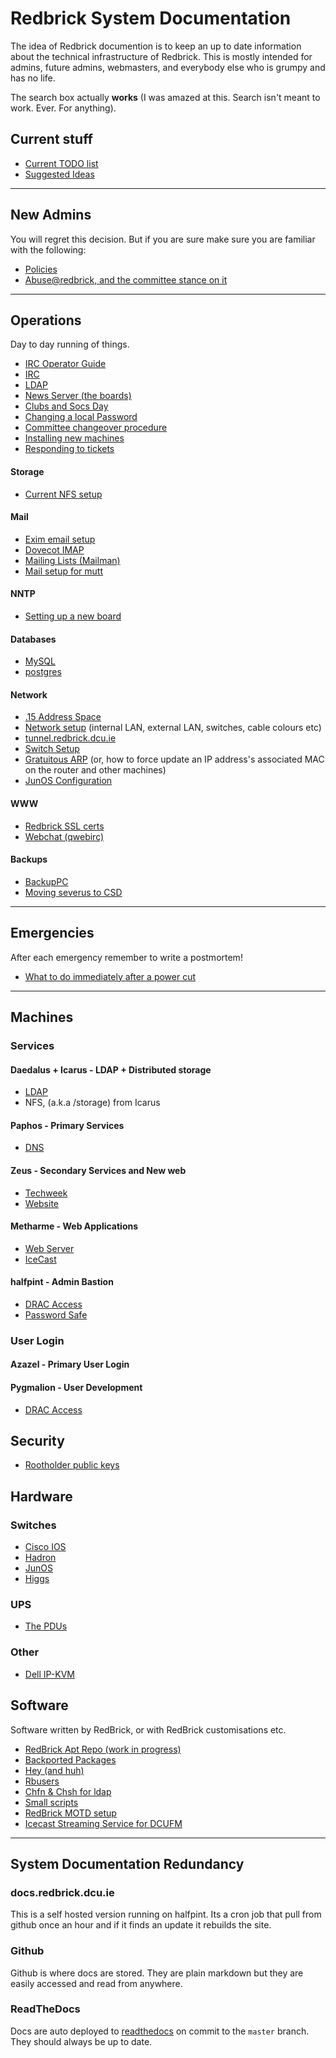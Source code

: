 # Redbrick System Documentation

The idea of Redbrick documention is to keep an up to date information about the
technical infrastructure of Redbrick. This is mostly intended for admins, future
admins, webmasters, and everybody else who is grumpy and has no life.

The search box actually **works** (I was amazed at this. Search isn't meant to
work. Ever. For anything).

## Current stuff

- [Current TODO list](/plans/TODO-2017)
- [Suggested Ideas](/plans/project-ideas)

---

## New Admins

You will regret this decision. But if you are sure make sure you are familiar
with the following:

- [Policies](/procedures/policies)
- [Abuse@redbrick, and the committee stance on it](/procedures/abuse)

---

## Operations

Day to day running of things.

- [IRC Operator Guide](/procedures/irc_operator)
- [IRC](/services/irc)
- [LDAP](/services/ldap)
- [News Server (the boards)](/services/news)
- [Clubs and Socs Day](/procedures/rrs)
- [Changing a local Password](/procedures/passwd)
- [Committee changeover procedure](/procedures/committeechangeover)
- [Installing new machines](/procedures/newinstalls)
- [Responding to tickets](/procedures/ticketing)

#### Storage

- [Current NFS setup](/services/nfs)

#### Mail

- [Exim email setup](/services/exim)
- [Dovecot IMAP](/services/dovecot)
- [Mailing Lists (Mailman)](/services/mailman)
- [Mail setup for mutt](/procedures/mail_setup)

#### NNTP

- [Setting up a new board](/procedures/newboard)

#### Databases

- [MySQL](/services/mysql)
- [postgres](/services/postgres)

#### Network

- [.15 Address Space](/network/mainaddressspace)
- [Network setup](/network/networksetup) (internal LAN, external LAN, switches,
  cable colours etc)
- [tunnel.redbrick.dcu.ie](/services/tunnel.redbrick.dcu.ie)
- [Switch Setup](/procedures/switch)
- [Gratuitous ARP](/procedures/gratuitousarp) (or, how to force update an IP
  address's associated MAC on the router and other machines)
- [JunOS Configuration](/network/junos)

#### WWW

- [Redbrick SSL certs](/procedures/ssl)
- [Webchat (qwebirc)](/web/webchat)

#### Backups

- [BackupPC](/services/backuppc)
- [Moving severus to CSD](/procedures/severuscolocation)

---

## Emergencies

After each emergency remember to write a postmortem!

- [What to do immediately after a power cut](/procedures/post_powercut)

---

## Machines

### Services

#### Daedalus + Icarus - LDAP + Distributed storage

- [LDAP](/services/ldap)
- NFS, (a.k.a /storage) from Icarus

#### Paphos - Primary Services

- [DNS](/services/bind9)

#### Zeus - Secondary Services and New web

- [Techweek](/web/techweek)
- [Website](/web/website)

#### Metharme - Web Applications

- [Web Server](/web/apache)
- [IceCast](/services/icecast2)

#### halfpint - Admin Bastion

- [DRAC Access](/procedures/dracaccess)
- [Password Safe](/procedures/pwsafe)

### User Login

#### Azazel - Primary User Login

#### Pygmalion - User Development

- [DRAC Access](/procedures/dracaccess)

## Security

- [Rootholder public keys](/procedures/gpgkeys)

## Hardware

### Switches

- [Cisco IOS](/network/ciscoios)
- [Hadron](/network/hadron)
- [JunOS](/network/junos)
- [Higgs](/network/higgs)

### UPS

- [The PDUs](/hardware/the_pdus)

### Other

- [Dell IP-KVM](/hardware/ipkvm)

## Software

Software written by RedBrick, or with RedBrick customisations etc.

- [RedBrick Apt Repo (work in progress)](/procedures/redbrick-apt)
- [Backported Packages](/procedures/backport-packages)
- [Hey (and huh)](/services/hey)
- [Rbusers](/procedures/rbusers)
- [Chfn & Chsh for ldap](/procedures/ldapchshchfn)
- [Small scripts](/procedures/rbscripts)
- [RedBrick MOTD setup](/services/unifiedmotd)
- [Icecast Streaming Service for DCUFM](/services/icecast2)

---

## System Documentation Redundancy

### docs.redbrick.dcu.ie

This is a self hosted version running on halfpint. Its a cron job that pull from
github once an hour and if it finds an update it rebuilds the site.

### Github

Github is where docs are stored. They are plain markdown but they are easily
accessed and read from anywhere.

### ReadTheDocs

Docs are auto deployed to [readthedocs](https://readthedocs.io) on commit to the
`master` branch. They should always be up to date.
